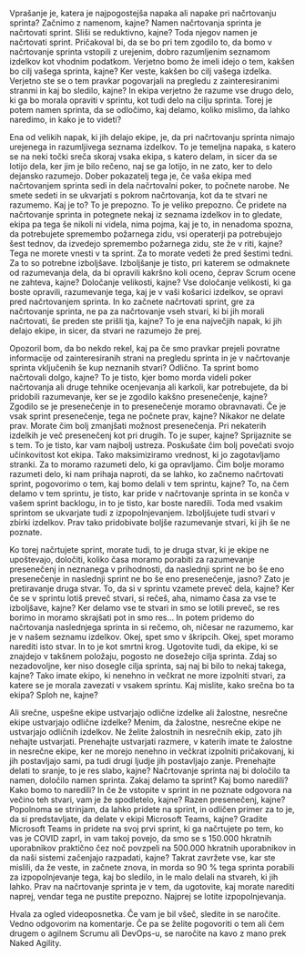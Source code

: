 Vprašanje je, katera je najpogostejša napaka ali napake pri načrtovanju sprinta? Začnimo z namenom, kajne? Namen načrtovanja sprinta je načrtovati sprint. Sliši se reduktivno, kajne? Toda njegov namen je načrtovati sprint. Pričakoval bi, da se bo pri tem zgodilo to, da bomo v načrtovanje sprinta vstopili z urejenim, dobro razumljenim seznamom izdelkov kot vhodnim podatkom. Verjetno bomo že imeli idejo o tem, kakšen bo cilj vašega sprinta, kajne? Ker veste, kakšen bo cilj vašega izdelka. Verjetno ste se o tem pravkar pogovarjali na pregledu z zainteresiranimi stranmi in kaj bo sledilo, kajne? In ekipa verjetno že razume vse drugo delo, ki ga bo morala opraviti v sprintu, kot tudi delo na cilju sprinta. Torej je potem namen sprinta, da se odločimo, kaj delamo, koliko mislimo, da lahko naredimo, in kako je to videti? 

Ena od velikih napak, ki jih delajo ekipe, je, da pri načrtovanju sprinta nimajo urejenega in razumljivega seznama izdelkov. To je temeljna napaka, s katero se na neki točki sreča skoraj vsaka ekipa, s katero delam, in sicer da se lotijo dela, ker jim je bilo rečeno, naj se ga lotijo, in ne zato, ker to delo dejansko razumejo. Dober pokazatelj tega je, če vaša ekipa med načrtovanjem sprinta sedi in dela načrtovalni poker, to počnete narobe. Ne smete sedeti in se ukvarjati s pokrom načrtovanja, kot da te stvari ne razumemo. Kaj je to? To je prepozno. To je veliko prepozno. Če pridete na načrtovanje sprinta in potegnete nekaj iz seznama izdelkov in to gledate, ekipa pa tega še nikoli ni videla, nima pojma, kaj je to, in nenadoma spozna, da potrebujete spremembo požarnega zidu, vsi operaterji pa potrebujejo šest tednov, da izvedejo spremembo požarnega zidu, ste že v riti, kajne? Tega ne morete vnesti v ta sprint. Za to morate vedeti že pred šestimi tedni. Za to so potrebne izboljšave. Izboljšanje je tisto, pri katerem se odmaknete od razumevanja dela, da bi opravili kakršno koli oceno, čeprav Scrum ocene ne zahteva, kajne? Določanje velikosti, kajne? Vse določanje velikosti, ki ga boste opravili, razumevanje tega, kaj je v vaši košarici izdelkov, se opravi pred načrtovanjem sprinta. In ko začnete načrtovati sprint, gre za načrtovanje sprinta, ne pa za načrtovanje vseh stvari, ki bi jih morali načrtovati, še preden ste prišli tja, kajne? To je ena največjih napak, ki jih delajo ekipe, in sicer, da stvari ne razumejo že prej. 

Opozoril bom, da bo nekdo rekel, kaj pa če smo pravkar prejeli povratne informacije od zainteresiranih strani na pregledu sprinta in je v načrtovanje sprinta vključenih še kup neznanih stvari? Odlično. Ta sprint bomo načrtovali dolgo, kajne? To je tisto, kjer bomo morda videli poker načrtovanja ali druge tehnike ocenjevanja ali karkoli, kar potrebujete, da bi pridobili razumevanje, ker se je zgodilo kakšno presenečenje, kajne? Zgodilo se je presenečenje in to presenečenje moramo obravnavati. Če je vsak sprint presenečenje, tega ne počnete prav, kajne? Nikakor ne delate prav. Morate čim bolj zmanjšati možnost presenečenja. Pri nekaterih izdelkih je več presenečenj kot pri drugih. To je super, kajne? Sprijaznite se s tem. To je tisto, kar vam najbolj ustreza. Poskušate čim bolj povečati svojo učinkovitost kot ekipa. Tako maksimiziramo vrednost, ki jo zagotavljamo stranki. Za to moramo razumeti delo, ki ga opravljamo. Čim bolje moramo razumeti delo, ki nam prihaja naproti, da se lahko, ko začnemo načrtovati sprint, pogovorimo o tem, kaj bomo delali v tem sprintu, kajne? To, na čem delamo v tem sprintu, je tisto, kar pride v načrtovanje sprinta in se konča v vašem sprint backlogu, in to je tisto, kar boste naredili. Toda med vsakim sprintom se ukvarjate tudi z izpopolnjevanjem. Izboljšujete tudi stvari v zbirki izdelkov. Prav tako pridobivate boljše razumevanje stvari, ki jih še ne poznate. 

Ko torej načrtujete sprint, morate tudi, to je druga stvar, ki je ekipe ne upoštevajo, določiti, koliko časa moramo porabiti za razumevanje presenečenj in neznanega v prihodnosti, da naslednji sprint ne bo še eno presenečenje in naslednji sprint ne bo še eno presenečenje, jasno? Zato je pretiravanje druga stvar. To, da si v sprintu vzamete preveč dela, kajne? Ker če se v sprintu lotiš preveč stvari, si rečeš, aha, nimamo časa za vse te izboljšave, kajne? Ker delamo vse te stvari in smo se lotili preveč, se res borimo in moramo skrajšati pot in smo res... In potem pridemo do načrtovanja naslednjega sprinta in si rečemo, oh, ničesar ne razumemo, kar je v našem seznamu izdelkov. Okej, spet smo v škripcih. Okej, spet moramo narediti isto stvar. In to je kot smrtni krog. Ugotovite tudi, da ekipe, ki se znajdejo v takšnem položaju, pogosto ne dosežejo cilja sprinta. Zdaj so nezadovoljne, ker niso dosegle cilja sprinta, saj naj bi bilo to nekaj takega, kajne? Tako imate ekipo, ki nenehno in večkrat ne more izpolniti stvari, za katere se je morala zavezati v vsakem sprintu. Kaj mislite, kako srečna bo ta ekipa? Sploh ne, kajne? 

Ali srečne, uspešne ekipe ustvarjajo odlične izdelke ali žalostne, nesrečne ekipe ustvarjajo odlične izdelke? Menim, da žalostne, nesrečne ekipe ne ustvarjajo odličnih izdelkov. Ne želite žalostnih in nesrečnih ekip, zato jih nehajte ustvarjati. Prenehajte ustvarjati razmere, v katerih imate te žalostne in nesrečne ekipe, ker ne morejo nenehno in večkrat izpolniti pričakovanj, ki jih postavljajo sami, pa tudi drugi ljudje jih postavljajo zanje. Prenehajte delati to sranje, to je res slabo, kajne? Načrtovanje sprinta naj bi določilo ta namen, določilo namen sprinta. Zakaj delamo ta sprint? Kaj bomo naredili? Kako bomo to naredili? In če že vstopite v sprint in ne poznate odgovora na večino teh stvari, vam je že spodletelo, kajne? Razen presenečenj, kajne? Popolnoma se strinjam, da lahko pridete na sprint, in odličen primer za to je, da si predstavljate, da delate v ekipi Microsoft Teams, kajne? Gradite Microsoft Teams in pridete na svoj prvi sprint, ki ga načrtujete po tem, ko vas je COVID zaprl, in vam takoj povejo, da smo se s 150.000 hkratnih uporabnikov praktično čez noč povzpeli na 500.000 hkratnih uporabnikov in da naši sistemi začenjajo razpadati, kajne? Takrat zavržete vse, kar ste mislili, da že veste, in začnete znova, in morda so 90 % tega sprinta porabili za izpopolnjevanje tega, kaj bo sledilo, in le malo delali na stvareh, ki jih lahko. Prav na načrtovanje sprinta je v tem, da ugotovite, kaj morate narediti naprej, vendar tega ne pustite prepozno. Najprej se lotite izpopolnjevanja. 

Hvala za ogled videoposnetka. Če vam je bil všeč, sledite in se naročite. Vedno odgovorim na komentarje. Če pa se želite pogovoriti o tem ali čem drugem o agilnem Scrumu ali DevOps-u, se naročite na kavo z mano prek Naked Agility.